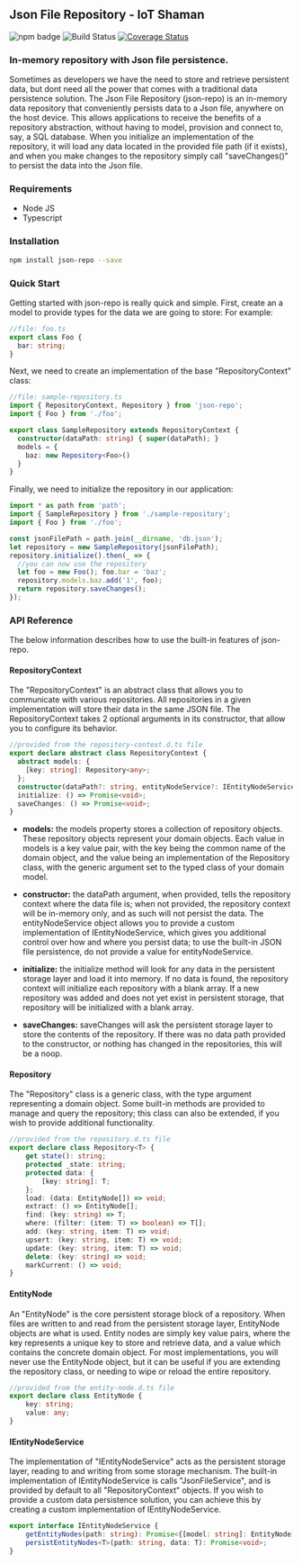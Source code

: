 ## Json File Repository - IoT Shaman

![npm badge](https://img.shields.io/npm/v/json-repo.svg) ![Build Status](https://travis-ci.org/iotshaman/json-repo.svg?branch=master) [![Coverage Status](https://coveralls.io/repos/github/iotshaman/json-repo/badge.svg?branch=master)](https://coveralls.io/github/iotshaman/json-repo?branch=master)

### In-memory repository with Json file persistence.
Sometimes as developers we have the need to store and retrieve persistent data, but dont need all the power that comes with a traditional data persistence solution. The Json File Repository (json-repo) is an in-memory data repository that conveniently persists data to a Json file, anywhere on the host device. This allows applications to receive the benefits of a repository abstraction, without having to model, provision and connect to, say, a SQL database. When you initialize an implementation of the repository, it will load any data located in the provided file path (if it exists), and when you make changes to the repository simply call "saveChanges()" to persist the data into the Json file.


### Requirements
- Node JS
- Typescript

### Installation
```sh
npm install json-repo --save
```

### Quick Start
Getting started with json-repo is really quick and simple. First, create an a model to provide types for the data we are going to store: For example:

```ts
//file: foo.ts
export class Foo {
  bar: string;
}
```

Next, we need to create an implementation of the base "RepositoryContext" class:

```ts
//file: sample-repository.ts
import { RepositoryContext, Repository } from 'json-repo';
import { Foo } from './foo';

export class SampleRepository extends RepositoryContext {
  constructor(dataPath: string) { super(dataPath); }
  models = {
    baz: new Repository<Foo>()
  }
}
```

Finally, we need to initialize the repository in our application:

```ts
import * as path from 'path';
import { SampleRepository } from './sample-repository';
import { Foo } from './foo';

const jsonFilePath = path.join(__dirname, 'db.json');
let repository = new SampleRepository(jsonFilePath);
repository.initialize().then(_ => {
  //you can now use the repository
  let foo = new Foo(); foo.bar = 'baz';
  repository.models.baz.add('1', foo);
  return repository.saveChanges();
});
```

### API Reference

The below information describes how to use the built-in features of json-repo.

#### RepositoryContext

The "RepositoryContext" is an abstract class that allows you to communicate with various repositories. All repositories in a given implementation will store their data in the same JSON file. The RepositoryContext takes 2 optional arguments in its constructor, that allow you to configure its behavior.

```ts
//provided from the repository-context.d.ts file
export declare abstract class RepositoryContext {
  abstract models: {
    [key: string]: Repository<any>;
  };
  constructor(dataPath?: string, entityNodeService?: IEntityNodeService);
  initialize: () => Promise<void>;
  saveChanges: () => Promise<void>;
}
```

- **models:** the models property stores a collection of repository objects. These repository objects represent your domain objects. Each value in models is a key value pair, with the key being the common name of the domain object, and the value being an implementation of the Repository class, with the generic argument set to the typed class of your domain model.

- **constructor:** the dataPath argument, when provided, tells the repository context where the data file is; when not provided, the repository context will be in-memory only, and as such will not persist the data. The entityNodeService object allows you to provide a custom implementation of IEntityNodeService, which gives you additional control over how and where you persist data; to use the built-in JSON file persistence, do not provide a value for entityNodeService.

- **initialize:** the initialize method will look for any data in the persistent storage layer and load it into memory. If no data is found, the repository context will initialize each repository with a blank array. If a new repository was added and does not yet exist in persistent storage, that repository will be initialized with a blank array.

- **saveChanges:** saveChanges will ask the persistent storage layer to store the contents of the repository. If there was no data path provided to the constructor, or nothing has changed in the repositories, this will be a noop.

#### Repository

The "Repository" class is a generic class, with the type argument representing a domain object. Some built-in methods are provided to manage and query the repository; this class can also be extended, if you wish to provide additional functionality. 

```ts
//provided from the repository.d.ts file
export declare class Repository<T> {
    get state(): string;
    protected _state: string;
    protected data: {
        [key: string]: T;
    };
    load: (data: EntityNode[]) => void;
    extract: () => EntityNode[];
    find: (key: string) => T;
    where: (filter: (item: T) => boolean) => T[];
    add: (key: string, item: T) => void;
    upsert: (key: string, item: T) => void;
    update: (key: string, item: T) => void;
    delete: (key: string) => void;
    markCurrent: () => void;
}
```

#### EntityNode
An "EntityNode" is the core persistent storage block of a repository. When files are written to and read from the persistent storage layer, EntityNode objects are what is used. Entity nodes are simply key value pairs, where the key represents a unique key to store and retrieve data, and a value which contains the concrete domain object. For most implementations, you will never use the EntityNode object, but it can be useful if you are extending the repository class, or needing to wipe or reload the entire repository.

```ts
//provided from the entity-node.d.ts file
export declare class EntityNode {
    key: string;
    value: any;
}
```

#### IEntityNodeService
The implementation of "IEntityNodeService" acts as the persistent storage layer, reading to and writing from some storage mechanism. The built-in implementation of IEntityNodeService is calls "JsonFileService", and is provided by default to all "RepositoryContext" objects. If you wish to provide a custom data persistence solution, you can achieve this by creating a custom implementation of IEntityNodeService.

```ts
export interface IEntityNodeService {
    getEntityNodes(path: string): Promise<{[model: string]: EntityNode[];}>;
    persistEntityNodes<T>(path: string, data: T): Promise<void>;
}
```